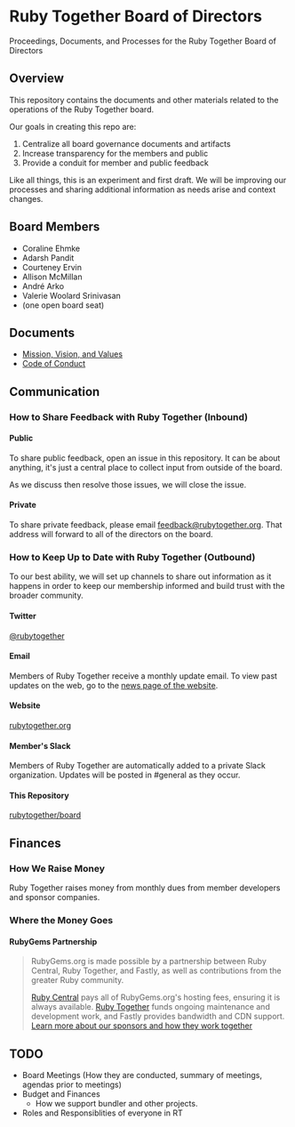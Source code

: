 # Ruby Together Board of Directors
Proceedings, Documents, and Processes for the Ruby Together Board of Directors

## Overview

This repository contains the documents and other materials related to the operations of the Ruby Together board.

Our goals in creating this repo are:

1. Centralize all board governance documents and artifacts
2. Increase transparency for the members and public
3. Provide a conduit for member and public feedback

Like all things, this is an experiment and first draft. We will be improving our processes and sharing additional information as needs arise and context changes.

## Board Members

* Coraline Ehmke
* Adarsh Pandit
* Courteney Ervin
* Allison McMillan
* André Arko
* Valerie Woolard Srinivasan
* (one open board seat)

## Documents

* [Mission, Vision, and Values](VISION_MISSON_VALUES.md)
* [Code of Conduct](CODE_OF_CONDUCT.md)

## Communication

### How to Share Feedback with Ruby Together (Inbound)

#### Public

To share public feedback, open an issue in this repository. It can be about anything, it's just a central place to collect input from outside of the board.

As we discuss then resolve those issues, we will close the issue.

#### Private

To share private feedback, please email [feedback@rubytogether.org](mailto:feedback@rubytogether.org). That address will forward to all of the directors on the board.

### How to Keep Up to Date with Ruby Together (Outbound)

To our best ability, we will set up channels to share out information as it happens in order to keep our membership informed and build trust with the broader community.

#### Twitter

[@rubytogether](https://twitter.com/rubytogether)

#### Email

Members of Ruby Together receive a monthly update email. To view past updates on the web, go to the [news page of the website](https://rubytogether.org/news).

#### Website

[rubytogether.org](rubytogether.org)

#### Member's Slack

Members of Ruby Together are automatically added to a private Slack organization. Updates will be posted in #general as they occur.

#### This Repository

[rubytogether/board](https://github.com/rubytogether/board)

## Finances

### How We Raise Money

Ruby Together raises money from monthly dues from member developers and sponsor
companies.

### Where the Money Goes

#### RubyGems Partnership

> RubyGems.org is made possible by a partnership between Ruby Central, Ruby Together, and Fastly, as well as contributions from the greater Ruby community.
>
> [Ruby Central] pays all of RubyGems.org's hosting fees, ensuring it is always available. [Ruby Together] funds ongoing maintenance and development work, and Fastly provides bandwidth and CDN support. [Learn more about our sponsors and how they work together](https://rubygems.org/pages/sponsors)

[Ruby Central]: https://rubycentral.org
[Ruby Together]: https://rubytogether.org

## TODO

- Board Meetings (How they are conducted, summary of meetings, agendas prior to meetings)
- Budget and Finances
  - How we support bundler and other projects.
- Roles and Responsiblities of everyone in RT
